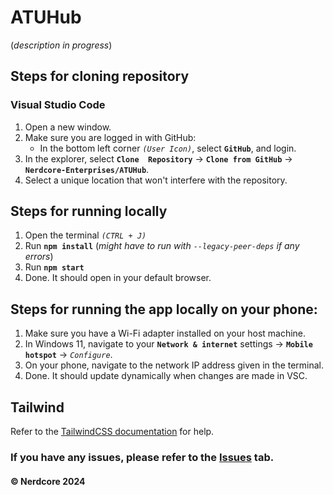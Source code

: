 # ATUHub
(*description in progress*)

## Steps for cloning repository
### Visual Studio Code
1. Open a new window.
2. Make sure you are logged in with GitHub:
    - In the bottom left corner *`(User Icon)`*, select **`GitHub`**, and login.
3. In the explorer, select **`Clone  Repository`** -> **`Clone from GitHub`** -> **`Nerdcore-Enterprises/ATUHub`**.
4. Select a unique location that won't interfere with the repository.

## Steps for running locally
1. Open the terminal *`(CTRL + J)`*
2. Run **`npm install`** (*might have to run with `--legacy-peer-deps` if any errors*)
3. Run **`npm start`**
4. Done. It should open in your default browser.

## Steps for running the app locally on your phone:
1. Make sure you have a Wi-Fi adapter installed on your host machine.
2. In Windows 11, navigate to your **`Network & internet`** settings -> **`Mobile hotspot`** -> *`Configure`*.
3. On your phone, navigate to the network IP address given in the terminal.
4. Done. It should update dynamically when changes are made in VSC.

## Tailwind
Refer to the [TailwindCSS documentation](https://tailwindcss.com) for help.

### If you have any issues, please refer to the [Issues](https://github.com/Nerdcore-Enterprises/ATUHub/issues) tab.
#### &copy; Nerdcore 2024